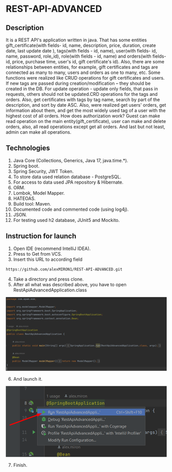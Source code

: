 # REST-API-ADVANCED

## Description

It is a REST API's application written in java. That has some entities gift_certificate(with fields- id, name, description, price, duration, create date, last update date ), tags(with fields - id, name), user(with fields- id, name, password, role_id), role(with fields - id, name) and orders(with fields-id, price, purchase time, user's id, gift certificate's id). Also, there are some relationships between entities, for example, gift certificates and tags are connected as many to many, users and orders as one to many, etc. Some functions were realized like CRUD operations for gift certificates and users. If new tags are passed during creation/modification – they should be created in the DB. For update operation - update only fields, that pass in requests, others should not be updated.CRD operations for the tags and orders. Also, get certificates with tags by tag name, search by part of the description, and sort by date ASC. Also, were realized get users' orders, get information about them, and get the most widely used tag of a user with the highest cost of all orders.
How does authorization work? Guest can make read operation on the main entity(gift_certificate), user can make and delete orders, also, all read operations except get all orders. And last but not least, admin can make all operations.
## Technologies
1. Java Core (Collections, Generics, Java 17, java.time.*).
2. Spring boot.
3. Spring Security, JWT Token.
4. To store data used relation database - PostgreSQL.
5. For access to data used JPA repository & Hibernate.
6. ORM.
7. Lombok, Model Mapper.
8. HATEOAS.
9. Build tool: Maven.
10. Documented code and commented code (using log4j).
11. JSON.
12. For testing used h2 database, JUnit5 and Mockito.

## Instruction for launch
1. Open IDE (recommend IntelliJ IDEA).
2. Press to Get from VCS.
3. Insert this URL to according field

```bash
https://github.com/alexMIRON1/REST-API-ADVANCED.git
```
4. Take a directory and press clone.
5. After all what was described above, you have to open RestApiAdvancedApplication.class

![MyImage](images/rest_api_advanced_application_class.png)

6. And launch it.

![MyImage](images/launch.png)

7. Finish.